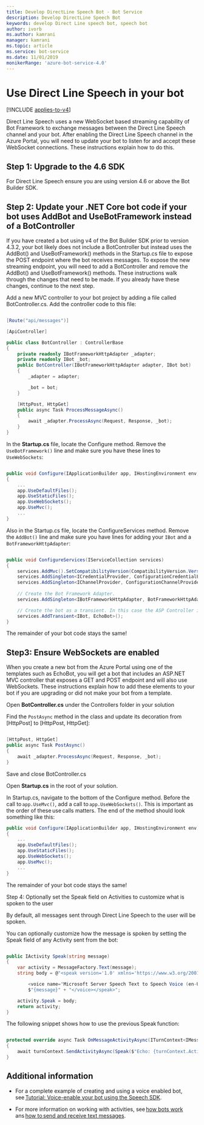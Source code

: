 ```yaml
---
title: Develop DirectLine Speech Bot - Bot Service
description: Develop DirectLine Speech Bot
keywords: develop Direct Line speech bot, speech bot
author: ivorb
ms.author: kamrani
manager: kamrani
ms.topic: article
ms.service: bot-service
ms.date: 11/01/2019
monikerRange: 'azure-bot-service-4.0'
---
```


# Use Direct Line Speech in your bot

[!INCLUDE [applies-to-v4](includes/applies-to.md)]

Direct Line Speech uses a new WebSocket based streaming capability of Bot Framework to exchange messages between the Direct Line Speech channel and your bot. After enabling the Direct Line Speech channel in the Azure Portal, you will need to update your bot to listen for and accept these WebSocket connections. These instructions explain how to do this.  

## Step 1: Upgrade to the 4.6 SDK 

For Direct Line Speech ensure you are using version 4.6 or above the Bot Builder SDK. 

## Step 2: Update your .NET Core bot code if your bot uses AddBot and UseBotFramework instead of a BotController 

If you have created a bot using v4 of the Bot Builder SDK prior to version 4.3.2, your bot likely does not include a BotController but instead uses the AddBot() and UseBotFramework() methods in the Startup.cs file to expose the POST endpoint where the bot receives messages. To expose the new streaming endpoint, you will need to add a BotController and remove the AddBot() and UseBotFramework() methods. These instructions walk through the changes that need to be made. If you already have these changes, continue to the next step. 

Add a new MVC controller to your bot project by adding a file called BotController.cs. Add the controller code to this file: 

```cs

[Route("api/messages")] 

[ApiController] 

public class BotController : ControllerBase 
{ 
    private readonly IBotFrameworkHttpAdapter _adapter; 
    private readonly IBot _bot; 
    public BotController(IBotFrameworkHttpAdapter adapter, IBot bot) 
    { 
        _adapter = adapter; 

        _bot = bot; 
    } 

    [HttpPost, HttpGet] 
    public async Task ProcessMessageAsync() 
    { 
        await _adapter.ProcessAsync(Request, Response, _bot); 
    } 
} 
```

In the **Startup.cs** file, locate the Configure method. Remove the `UseBotFramework()` line and make sure you have these lines to `UseWebSockets`: 

```cs

public void Configure(IApplicationBuilder app, IHostingEnvironment env) 
{ 
    ... 
    app.UseDefaultFiles(); 
    app.UseStaticFiles(); 
    app.UseWebSockets(); 
    app.UseMvc(); 
    ... 
} 
```

Also in the Startup.cs file, locate the ConfigureServices method. Remove the `AddBot()` line and make sure you have lines for adding your `IBot` and a `BotFrameworkHttpAdapter`: 

```cs

public void ConfigureServices(IServiceCollection services) 
{ 
    services.AddMvc().SetCompatibilityVersion(CompatibilityVersion.Version_2_1); 
    services.AddSingleton<ICredentialProvider, ConfigurationCredentialProvider>(); 
    services.AddSingleton<IChannelProvider, ConfigurationChannelProvider>(); 
    
    // Create the Bot Framework Adapter. 
    services.AddSingleton<IBotFrameworkHttpAdapter, BotFrameworkHttpAdapter>(); 

    // Create the bot as a transient. In this case the ASP Controller is expecting an IBot. 
    services.AddTransient<IBot, EchoBot>(); 
} 
```

The remainder of your bot code stays the same! 

## Step3: Ensure WebSockets are enabled 

When you create a new bot from the Azure Portal using one of the templates such as EchoBot, you will get a bot that includes an ASP.NET MVC controller that exposes a GET and POST endpoint and will also use WebSockets. These instructions explain how to add these elements to your bot if you are upgrading or did not make your bot from a template. 

Open **BotController.cs** under the Controllers folder in your solution 

Find the `PostAsync` method in the class and update its decoration from [HttpPost] to [HttpPost, HttpGet]: 

```cs

[HttpPost, HttpGet] 
public async Task PostAsync() 
{ 
    await _adapter.ProcessAsync(Request, Response, _bot); 
} 
```

Save and close BotController.cs 

Open **Startup.cs** in the root of your solution. 

In Startup.cs, navigate to the bottom of the Configure method. Before the call to `app.UseMvc()`, add a call to `app.UseWebSockets()`. This is important as the order of these use calls matters. The end of the method should look something like this: 

```cs
public void Configure(IApplicationBuilder app, IHostingEnvironment env) 
{ 
    ... 
    app.UseDefaultFiles(); 
    app.UseStaticFiles(); 
    app.UseWebSockets(); 
    app.UseMvc(); 
    ... 
} 

```
The remainder of your bot code stays the same! 

 

Step 4: Optionally set the Speak field on Activities to customize what is spoken to the user 

By default, all messages sent through Direct Line Speech to the user will be spoken.  

You can optionally customize how the message is spoken by setting the Speak field of any Activity sent from the bot: 

```cs 

public IActivity Speak(string message) 
{ 
    var activity = MessageFactory.Text(message); 
    string body = @"<speak version='1.0' xmlns='https://www.w3.org/2001/10/synthesis' xml:lang='en-US'> 

        <voice name='Microsoft Server Speech Text to Speech Voice (en-US, JessaRUS)'>" + 
        $"{message}" + "</voice></speak>"; 

    activity.Speak = body; 
    return activity; 
} 
```

The following snippet shows how to use the previous Speak function: 

```cs

protected override async Task OnMessageActivityAsync(ITurnContext<IMessageActivity> turnContext, CancellationToken cancellationToken) 
{ 
    await turnContext.SendActivityAsync(Speak($"Echo: {turnContext.Activity.Text}"), cancellationToken); 
} 
``` 

## Additional information 

- For a complete example of creating and using a voice enabled bot, see [Tutorial: Voice-enable your bot using the Speech SDK](https://docs.microsoft.com/azure/cognitive-services/speech-service/tutorial-voice-enable-your-bot-speech-sdk). 

- For more information on working with activities, see [how bots work](https://docs.microsoft.com/azure/bot-service/bot-builder-basics) ans [how to send and receive text messages](https://docs.microsoft.com/azure/bot-service/bot-builder-howto-send-messages?view=azure-bot-service-4.0). 

 
